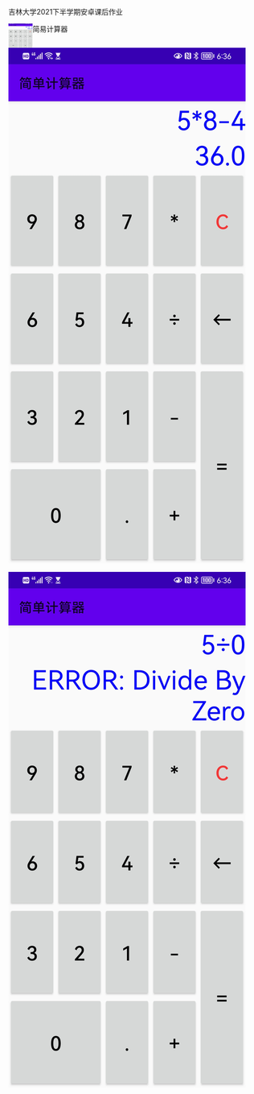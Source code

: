 吉林大学2021下半学期安卓课后作业

简易计算器
<a href="url"><img src="https://github.com/WEN3141/SimpleCalculator/blob/master/image/%E8%AE%A1%E7%AE%97%E7%BB%93%E6%9E%9C.jpg" align="left" height="48" width="48" ></a>


![image](https://github.com/WEN3141/SimpleCalculator/blob/master/image/%E8%AE%A1%E7%AE%97%E7%BB%93%E6%9E%9C.jpg)

![image](https://github.com/WEN3141/SimpleCalculator/blob/master/image/除0错误.jpg)
